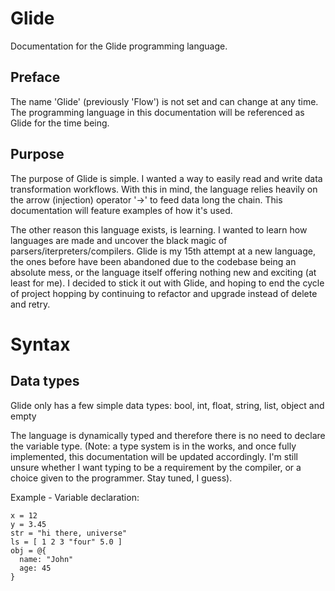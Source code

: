 # Glide
Documentation for the Glide programming language.

## Preface

The name 'Glide' (previously 'Flow') is not set and can change at any time. The programming language in this documentation will be referenced as Glide for the time being.

## Purpose

The purpose of Glide is simple. I wanted a way to easily read and write data transformation workflows. With this in mind, the language relies heavily on the arrow (injection) operator '->' to feed data long the chain. This documentation will feature examples of how it's used.

The other reason this language exists, is learning. I wanted to learn how languages are made and uncover the black magic of parsers/iterpreters/compilers. Glide is my 15th attempt at a new language, the ones before have been abandoned due to the codebase being an absolute mess, or the language itself offering nothing new and exciting (at least for me). I decided to stick it out with Glide, and hoping to end the cycle of project hopping by continuing to refactor and upgrade instead of delete and retry.

# Syntax

## Data types

Glide only has a few simple data types: bool, int, float, string, list, object and empty

The language is dynamically typed and therefore there is no need to declare the variable type. (Note: a type system is in the works, and once fully implemented, this documentation will be updated accordingly. I'm still unsure whether I want typing to be a requirement by the compiler, or a choice given to the programmer. Stay tuned, I guess).

Example - Variable declaration:

```
x = 12
y = 3.45
str = "hi there, universe"
ls = [ 1 2 3 "four" 5.0 ]
obj = @{
  name: "John"
  age: 45
}
```
